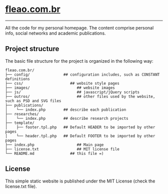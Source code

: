 [fleao.com.br](http://www.fleao.com.br)
=====================
----------

All the code for my personal homepage. The content comprise personal info, social networks and academic publications.


## Project structure

The basic file structure for the project is organized in the following way:

```
fleao.com.br/
├── config/           	  ## configuration includes, such as CONSTANT definitions
├── css/           			 ## website style pages
├── images/         			## website images
├── js/             			## javascript/jQuery scripts
├── outros/         			## other files used by the website, such as PSD and SVG files
├── publications/
│    └── index.php        ## describe each publication
├── researches/
│    └── index.php        ## describe research projects
├── template/
│    ├── footer.tpl.php   ## Default HEADER to be imported by other pages
│    └── header.tpl.php   ## Default FOOTER to be imported by other pages
├── index.php     				## Main page
├── license.txt     			## MIT license file
└── README.md      			 ## this file =)
```


## License
This simple static website is published under the MIT License (check the license.txt file).
